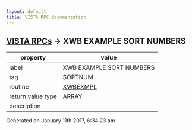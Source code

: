 ```yaml
---
layout: default
title: VISTA RPC documentation
---
```




## [VISTA RPCs](TableOfContent.md) &#8594; XWB EXAMPLE SORT NUMBERS 

 property | value 
--- | --- 
 label | XWB EXAMPLE SORT NUMBERS
 tag | SORTNUM
 routine | [XWBEXMPL](http://code.osehra.org/dox/Routine_XWBEXMPL_source.html)
 return value type | ARRAY
 description | 




Generated on January 11th 2017, 6:34:23 am